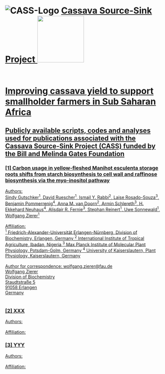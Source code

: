# ![CASS-Logo](https://cass-research.org/wp-content/uploads/2019/05/CASS-Logo_freigestellt.png) <u>Cassava Source-Sink Project<u/> <img src="https://www.biochemie.nat.fau.de/files/2022/04/bc_logo.png" width="150" height="150"> <br /><br /><br /> Improving cassava yield to support smallholder farmers in Sub Saharan Africa 
## Publicly available scripts, codes and analyses used for publications associated with the Cassava Source-Sink Project (CASS) funded by the Bill and Melinda Gates Foundation 


### **[1] Carbon usage in yellow-fleshed Manihot esculenta storage roots shifts from starch biosynthesis to cell wall and raffinose biosynthesis via the myo-inositol pathway**<br />
Authors:<br />
Sindy Gutschker<sup>1</sup>, David Ruescher<sup>1</sup>, Ismail Y. Rabbi<sup>2</sup>, Laise Rosado-Souza<sup>3</sup>, Benjamin Pommerrenig<sup>4</sup>, Anna M. van Doorn<sup>2</sup>, Armin Schlereth<sup>3</sup>, H. Ekkehard Neuhaus<sup>4</sup>, Alisdair R. Fernie<sup>3</sup>, Stephan Reinert<sup>1</sup>, Uwe Sonnewald<sup>1</sup>, Wolfgang Zierer<sup>1</sup><br /><br />
Affiliation:<br />
<sup>1</sup> Friedrich-Alexander-Universität Erlangen-Nürnberg, Division of Biochemistry, Erlangen, Germany
<sup>2</sup> International Institute of Tropical Agriculture, Ibadan, Nigeria
<sup>3</sup> Max Planck Institute of Molecular Plant Physiology, Potsdam-Golm, Germany
<sup>4</sup> University of Kaiserslautern, Plant Physiology, Kaiserslautern, Germany<br /><br />
Author for correspondence: wolfgang.zierer@fau.de<br />
Wolfgang Zierer<br />
Division of Biochemistry<br />
Staudtstraße 5<br />
91058 Erlangen<br />
Germany<br /><br />

### **[2] XXX**<br />
Authors:<br /><br />
Affiliation:<br />

### **[3] YYY**<br />
Authors:<br /><br />
Affiliation:<br />

